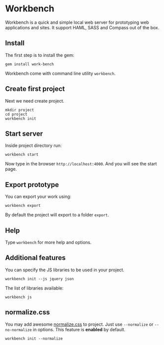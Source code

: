# Workbench

Workbench is a quick and simple local web server for prototyping web applications and sites. It support HAML, SASS and Compass out of the box.

## Install

The first step is to install the gem:

	gem install work-bench

Workbench come with command line utility `workbench`.

## Create first project

Next we need create project.

	mkdir project
	cd project
	workbench init

## Start server

Inside project directory run:

	workbench start

Now type in the browser `http://localhost:4000`. And you will see the start page.

## Export prototype

You can export your work using:

	workbench export

By default the project will export to a folder `export`.

## Help

Type `workbench` for more help and options.

## Additional features

You can specify the JS libraries to be used in your project.

	workbench init --js jquery json

The list of libraries available:

	workbench js

## normalize.css

You may add awesome [normalize.css](https://github.com/jonathantneal/normalize.css) to project. Just use `--normalize` or `--no-normalize` in options. This feature is **enabled** by default.

	workbench init --normalize

